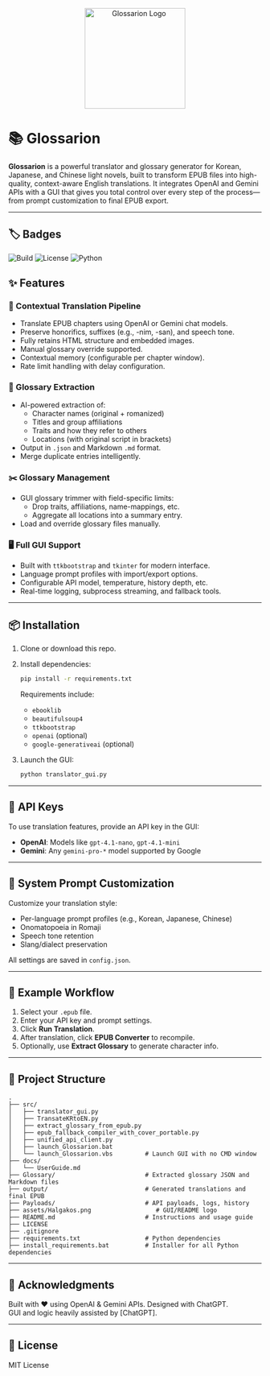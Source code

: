 <p align="center">
  <img src="assets/Halgakos.png" width="200" alt="Glossarion Logo" />
</p>

# 📚 Glossarion

**Glossarion** is a powerful translator and glossary generator for Korean, Japanese, and Chinese light novels, built to transform EPUB files into high-quality, context-aware English translations. It integrates OpenAI and Gemini APIs with a GUI that gives you total control over every step of the process—from prompt customization to final EPUB export.

---

## 🏷️ Badges

![Build](https://img.shields.io/github/actions/workflow/status/Shirochi-stack/Glossarion/python-app.yml?branch=main)
![License](https://img.shields.io/github/license/Shirochi-stack/Glossarion)
![Python](https://img.shields.io/badge/Python-3.10+-blue)


## ✨ Features

### 🔁 Contextual Translation Pipeline
- Translate EPUB chapters using OpenAI or Gemini chat models.
- Preserve honorifics, suffixes (e.g., -nim, -san), and speech tone.
- Fully retains HTML structure and embedded images.
- Manual glossary override supported.
- Contextual memory (configurable per chapter window).
- Rate limit handling with delay configuration.

### 📓 Glossary Extraction
- AI-powered extraction of:
  - Character names (original + romanized)
  - Titles and group affiliations
  - Traits and how they refer to others
  - Locations (with original script in brackets)
- Output in `.json` and Markdown `.md` format.
- Merge duplicate entries intelligently.

### ✂️ Glossary Management
- GUI glossary trimmer with field-specific limits:
  - Drop traits, affiliations, name-mappings, etc.
  - Aggregate all locations into a summary entry.
- Load and override glossary files manually.

### 🖥️ Full GUI Support
- Built with `ttkbootstrap` and `tkinter` for modern interface.
- Language prompt profiles with import/export options.
- Configurable API model, temperature, history depth, etc.
- Real-time logging, subprocess streaming, and fallback tools.

---

## 📦 Installation

1. Clone or download this repo.
2. Install dependencies:
   ```bash
   pip install -r requirements.txt
   ```
   Requirements include:
   - `ebooklib`
   - `beautifulsoup4`
   - `ttkbootstrap`
   - `openai` (optional)
   - `google-generativeai` (optional)

3. Launch the GUI:
   ```bash
   python translator_gui.py
   ```

---

## 🔑 API Keys

To use translation features, provide an API key in the GUI:

- **OpenAI**: Models like `gpt-4.1-nano`, `gpt-4.1-mini`
- **Gemini**: Any `gemini-pro-*` model supported by Google

---

## 🧠 System Prompt Customization

Customize your translation style:
- Per-language prompt profiles (e.g., Korean, Japanese, Chinese)
- Onomatopoeia in Romaji
- Speech tone retention
- Slang/dialect preservation

All settings are saved in `config.json`.

---

## 🧪 Example Workflow

1. Select your `.epub` file.
2. Enter your API key and prompt settings.
3. Click **Run Translation**.
4. After translation, click **EPUB Converter** to recompile.
5. Optionally, use **Extract Glossary** to generate character info.

---

## 🧱 Project Structure

```
.
├── src/
│   ├── translator_gui.py
│   ├── TransateKRtoEN.py
│   ├── extract_glossary_from_epub.py
│   ├── epub_fallback_compiler_with_cover_portable.py
│   ├── unified_api_client.py
│   ├── launch_Glossarion.bat             
│   └── launch_Glossarion.vbs         # Launch GUI with no CMD window
├── docs/
│   └── UserGuide.md
├── Glossary/                         # Extracted glossary JSON and Markdown files
├── output/                           # Generated translations and final EPUB
├── Payloads/                         # API payloads, logs, history
├── assets/Halgakos.png                  # GUI/README logo
├── README.md                         # Instructions and usage guide
├── LICENSE
├── .gitignore
├── requirements.txt                  # Python dependencies
├── install_requirements.bat          # Installer for all Python dependencies
```


---

## 💬 Acknowledgments

Built with ❤️ using OpenAI & Gemini APIs. Designed with ChatGPT.  
GUI and logic heavily assisted by [ChatGPT].

---

## 📜 License

MIT License
